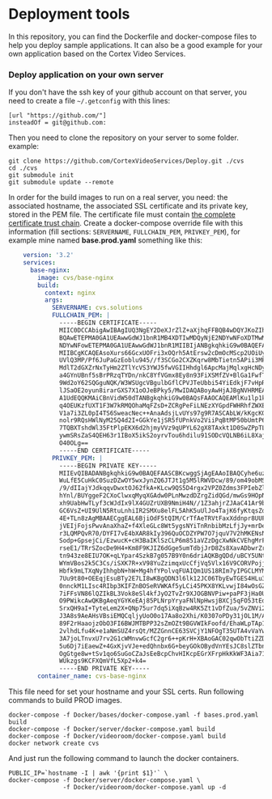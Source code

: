 # Deployment tools
In this repository, you can find the Dockerfile and docker-compose files 
to help you deploy sample applications. It can also be a good example for 
your own application based on the Cortex Video Services.

### Deploy application on your own server
If you don't have the ssh key of your github account on that server, you need 
to create a file `~/.getconfig` with this lines:

    [url "https://github.com/"]
    insteadOf = git@github.com:

Then you need to clone the repository on your server to some folder. example:

    git clone https://github.com/CortexVideoServices/Deploy.git ./cvs
    cd ./cvs
    git submodule init
    git submodule update --remote
    
In order for the build images to run on a real server, you need: the 
associated hostname, the associated SSL certificate and its private key, 
stored in the PEM file. The certificate file must contain [the complete 
certificate trust chain]. Create a docker-compose override file with this 
information (fill sections: `SERVERNAME`, `FULLCHAIN_PEM`, `PRIVKEY_PEM`), 
for example mine named **base.prod.yaml** something like this:
```yaml   
    version: '3.2'
    services:
      base-nginx:
        image: cvs/base-nginx
        build:
          context: nginx
          args:
            SERVERNAME: cvs.solutions
            FULLCHAIN_PEM: |
              -----BEGIN CERTIFICATE-----
              MIIC0DCCAbigAwIBAgIUQ3NgEY2DeXJrZlZ+aXjhqFFBQB4wDQYJKoZIhvcNAQEL
              BQAwETEPMA0GA1UEAwwGdWJ1bnR1MB4XDTIwMDQyNjE2NDYwNFoXDTMwMDQyNDE2
              NDYwNFowETEPMA0GA1UEAwwGdWJ1bnR1MIIBIjANBgkqhkiG9w0BAQEFAAOCAQ8A
              MIIBCgKCAQEAsoXurs66GcxUOFri3xOQrh5AtErsw2cDmOcMScp2UOiUybdYOTOZ
              UVlQ3MP/Pf6JuPaGzEoblu945//f3SCGo2CXZKqrw8MbTietn5APii3MPUEuQ+K4
              MdlT2dGXZrNxTyHm2ZTlYcVS3YWJ5fwVGIIHhdgl6ApcMajMqlxgHcNDy5zMM3Q2
              a4GYnUBnf5sBrPRzqTYDn/nkC8YfVGmx8Ey8n93FiXSMfZV+BlGa1FwfTZoh+Df/
              9Wd2oY62SQGguNQK/W3WSUgcVBgulbGflCPVJTeUbbi54YiEdkjF7vHpRS+QISub
              lJSaOE2oyun8irarGXS7X1oOJeBPky5/MwIDAQABoyAwHjAJBgNVHRMEAjAAMBEG
              A1UdEQQKMAiCBnVidW50dTANBgkqhkiG9w0BAQsFAAOCAQEAMlKu1lp1kvH3rxv0
              q4OEUKzfUXT1F3W7kRMQOhaMqFZsD+ZCRgPeFiLNEzXYGpdFWHRhfZWXEXH2F8fz
              V1a7i3ZL0pI4TS6SweacNec++AnaAdsjLvUYs97g9R7ASCAbLW/kKgcKOTTZoDGz
              nolr9RQsHWlNyM25Q4d2I+GGkYe1jSR5fUPnkVo2ViiPqBtMP50bUmtP679tT/a2
              7TQBXTshdWl35FtPlpEKX6d2hjmyVVz9qUPYL62gX8TAxkt1D0SwZPpTLk8oM9Ne
              ywmSRsZaS4QEH63r1IBoX5ikS2oyrvTou6hdilu91SODcVQLNB6iL8Xaj00Z36qv
              O40OLg==
              -----END CERTIFICATE-----
            PRIVKEY_PEM: |
              -----BEGIN PRIVATE KEY-----
              MIIEvQIBADANBgkqhkiG9w0BAQEFAASCBKcwggSjAgEAAoIBAQCyhe6uzroZzFQ4
              WuLfE5CuHkC0SuzDZwOY5wxJynZQ6JTJt1g5M5lRWVDcw/89/om49obMShuW73jn
              /9/dIIajYJdkqqvDwxtOJ62fkA+KLcw9QS5D4rgx2VPZ0Zdms3FPIebZlOVhxVLd
              hYnl/BUYggeF2CXoClwxqMyqXGAdw0PLnMwzdDZrgZidQGd/mwGs9HOpNgOf+eQL
              xh9UabHwTLyf3cWJdIx9lX4GUZrUXB9NmiH4N//1Z3ahjrZJAaC41Ar9bdZJSBxU
              GC6VsZ+UI9UlN5RtuLnhiIR2SMXu8elFL5AhK5uUlJo4TajK6fyKtqsZdLtfWg4l
              4E+TLn8zAgMBAAECggEAL6BjiOdF5tQIM/CrTfAeTRVtFaxXddnpr8UUFiuZXQRv
              jVEIjFojsPwvAnaXhaZ+f4XleGLc8Wt5ygsNYiTnRnbibMzLfjJy+mrDeyonuyl0
              r3LQMPQvR70/DYFI7vE4bXAR8kIy396QuOCDZYPW7O7jquV7V2hMKENsNpbmXYnk
              Sodp+GpsejCi/EzwucK+cH3BaIKlSzCLP6m851aVZzDgcXwNkCVEhgMrFAtDdw7k
              rseE1/TRrSZocDe9H4+Km8F9KJIZ6dGge5umTdbjJrD8Zs8XavADbwrZryZVm4Xl
              tn943ze8EIU7OK+qLYpar4SzkB7g057B9Y0n6driAQKBgQDd/uBCY5UNtfwf/ZH+
              WYmVBos2k5C3Cs/iSXK7R+xV98YuZzimqxUcCfjVq5Vlx16V9CORVPojj4Xkq8ZW
              Hbfk9mLTXqNyIhhgbN+hW+Mg4hfYPolvqFUAIQm1US18RIm7yIPGCLMYMX4cB1X3
              7Uu9t80+OEEqjEsuBTy2E7LI8wKBgQDN3l6lk12JC06TbyEwTGES4HLu3QKDQhaG
              0nnckM1LIsc4RIbp3KIFZnBOSeRVWKAf5yLCi45PKX8YKLvwjI84wOsGZKTBGfT0
              7iFFsVN86lQZIkBL3Vok8eSl4kfJyO2TvZr9XJOGBNVPiw+paPF3jHa0UgahXNDU
              O9PWikcAwQKBgAeqYGYKeEAj85PLNrpYryaFNlNpHwsjBXCj5qFO53tEdgRuLgeb
              SrxQH9aI+TyteLem2X+QNp75ur7dq5iXqBzw4RK5Zt1vDfZua/5vZNVi2T3vUuGX
              J3A8s9AeAHsVBsiEMQCqljyUoO0o17Aa8o2Xhi/K0307oPDy31jOL1M/AoGBAKC4
              89F2rHaaojzObO3FI6BWJMTBPP32sZmOZt9BGVWIkFoofd/EhaWLpTAp1h6fc1uU
              2vlhdLfu4K+e1aNmSUZ4rsQt/MZZGnnCE63SVCjY1NFOgT35UTA4vVaYw40Q1hIa
              3A7joLTnvxU7rv2G1cWMnvwGcfC2gr6++pKrH+XBAoGAC02qwObTtiZZDYtdDHzn
              5u6Dj7iEaewZ+4GxKjvVJe+edQhnbx6G+beyGOkOBydVnYEsJC8slZTbnhqIMdJ1
              OgGtge8w+tSv1qo6SuGoCZaJsEeBcpChvHIKcpEGrXFrpHkKkWF3Aia71Cqe+odb
              WUkzgs9KCFXQmVfL5Xp2+k4=
              -----END PRIVATE KEY-----
        container_name: cvs-base-nginx
```
This file need for set your hostname and your SSL certs. Run following commands 
to build PROD images.

    docker-compose -f Docker/bases/docker-compose.yaml -f bases.prod.yaml build
    docker-compose -f Docker/server/docker-compose.yaml build
    docker-compose -f Docker/videoroom/docker-compose.yaml build
    docker network create cvs

And just run the following command to launch the docker containers.

    PUBLIC_IP=`hostname -I | awk '{print $1}'` \
    docker-compose -f Docker/server/docker-compose.yaml \
                   -f Docker/videoroom/docker-compose.yaml up -d

[the complete certificate trust chain]: https://www.digicert.com/kb/ssl-support/pem-ssl-creation.htm
